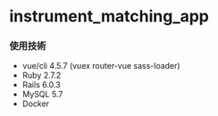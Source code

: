 # instrument_matching_app

### 使用技術
* vue/cli 4.5.7 (vuex router-vue sass-loader)
* Ruby 2.7.2
* Rails 6.0.3
* MySQL 5.7
* Docker